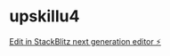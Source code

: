 # upskillu4

[Edit in StackBlitz next generation editor ⚡️](https://stackblitz.com/~/github.com/teamc-manaable/upskillu4)